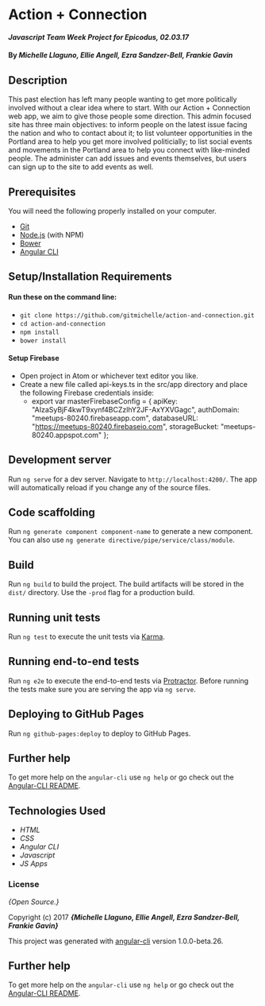 # Action + Connection

#### _Javascript Team Week Project for Epicodus, 02.03.17_

#### By _**Michelle Llaguno, Ellie Angell, Ezra Sandzer-Bell, Frankie Gavin**_

## Description

This past election has left many people wanting to get more politically involved without a clear idea where to start. With our Action + Connection web app, we aim to give those people some direction. This admin focused site has three main objectives: to inform people on the latest issue facing the nation and who to contact about it; to list volunteer opportunities in the Portland area to help you get more involved politicially; to list social events and movements in the Portland area to help you connect with like-minded people. The administer can add issues and events themselves, but users can sign up to the site to add events as well. 

## Prerequisites

You will need the following properly installed on your computer.

* [Git](https://git-scm.com/)
* [Node.js](https://nodejs.org/) (with NPM)
* [Bower](https://bower.io/)
* [Angular CLI](https://cli.angular.io/)

## Setup/Installation Requirements

#### Run these on the command line:
* `git clone https://github.com/gitmichelle/action-and-connection.git`
* `cd action-and-connection`
* `npm install`
* `bower install`

#### Setup Firebase
* Open project in Atom or whichever text editor you like.
* Create a new file called api-keys.ts in the src/app directory and place the following Firebase credentials inside:
  * export var masterFirebaseConfig = {
    apiKey: "AIzaSyBjF4kwT9xynf4BCZzlhY2JF-AxYXVGagc",
    authDomain: "meetups-80240.firebaseapp.com",
    databaseURL: "https://meetups-80240.firebaseio.com",
    storageBucket: "meetups-80240.appspot.com"
  };
  
## Development server
Run `ng serve` for a dev server. Navigate to `http://localhost:4200/`. The app will automatically reload if you change any of the source files.

## Code scaffolding

Run `ng generate component component-name` to generate a new component. You can also use `ng generate directive/pipe/service/class/module`.

## Build

Run `ng build` to build the project. The build artifacts will be stored in the `dist/` directory. Use the `-prod` flag for a production build.

## Running unit tests

Run `ng test` to execute the unit tests via [Karma](https://karma-runner.github.io).

## Running end-to-end tests

Run `ng e2e` to execute the end-to-end tests via [Protractor](http://www.protractortest.org/).
Before running the tests make sure you are serving the app via `ng serve`.

## Deploying to GitHub Pages

Run `ng github-pages:deploy` to deploy to GitHub Pages.

## Further help

To get more help on the `angular-cli` use `ng help` or go check out the [Angular-CLI README](https://github.com/angular/angular-cli/blob/master/README.md).

## Technologies Used

* _HTML_
* _CSS_
* _Angular CLI_
* _Javascript_
* _JS Apps_

### License

*{Open Source.}*

Copyright (c) 2017 **_{Michelle Llaguno, Ellie Angell, Ezra Sandzer-Bell, Frankie Gavin}_**

This project was generated with [angular-cli](https://github.com/angular/angular-cli) version 1.0.0-beta.26.

## Further help

To get more help on the `angular-cli` use `ng help` or go check out the [Angular-CLI README](https://github.com/angular/angular-cli/blob/master/README.md).
